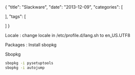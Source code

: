 {
  "title": "Slackware",
  "date": "2013-12-09",
  "categories": [
    
  ],
  "tags": [
    
  ]
}

Locale
: change locale in /etc/profile.d/lang.sh to en_US.UTF8

Packages
: Install sbopkg

Sbopkg

~~~bash
sbopkg -i pysetuptools
sbopkg -i autojump
~~~

